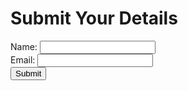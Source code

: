 <!-- views/index.ejs -->
<!DOCTYPE html>
<html lang="en">
<head>
    <meta charset="UTF-8">
    <meta name="viewport" content="width=device-width, initial-scale=1.0">
    <title>User Input Form</title>
</head>
<body bsckgrounf="green">
    <h1>Submit Your Details</h1>
    <form action="/submit" method="POST">
        <label for="name">Name:</label>
        <input type="text" id="name" name="name" required>
        <br>
        <label for="email">Email:</label>
        <input type="email" id="email" name="email" required>
        <br>
        <button type="submit">Submit</button>
    </form>
</body>
</html>
